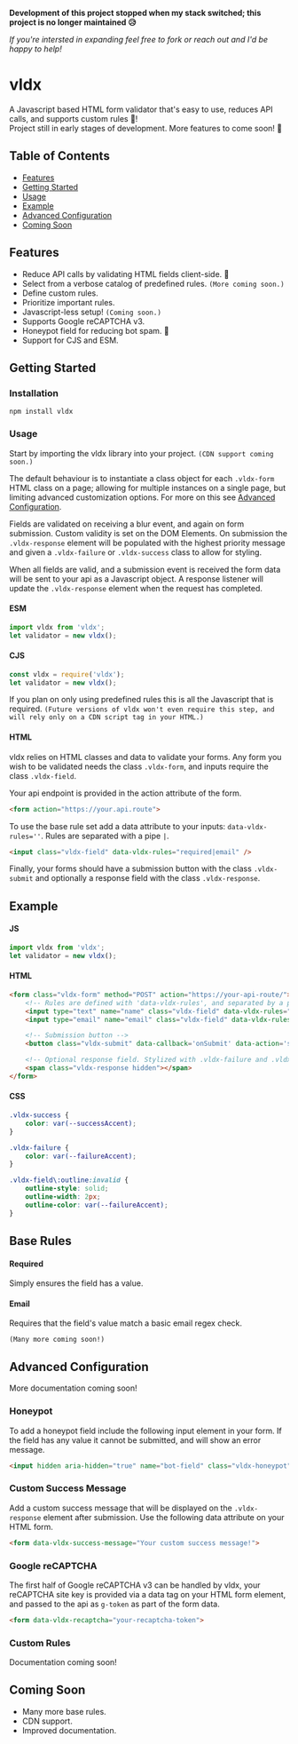 **Development of this project stopped when my stack switched; this project is no longer maintained 😥** <br>

*If you're intersted in expanding feel free to fork or reach out and I'd be happy to help!*

# vldx

A Javascript based HTML form validator that's easy to use, reduces API calls, and supports custom rules 📑!<br>
Project still in early stages of development. More features to come soon! 🚀

## Table of Contents
- [Features](#features)
- [Getting Started](#getting-started)
- [Usage](#usage)
- [Example](#example)
- [Advanced Configuration](#advanced-configuration)
- [Coming Soon](#coming-soon)

## Features
- Reduce API calls by validating HTML fields client-side. 🥳
- Select from a verbose catalog of predefined rules. `(More coming soon.)`
- Define custom rules.
- Prioritize important rules.
- Javascript-less setup! `(Coming soon.)`
- Supports Google reCAPTCHA v3. 
- Honeypot field for reducing bot spam. 🤖
- Support for CJS and ESM.

## Getting Started
### Installation
```shell
npm install vldx
```
### Usage
Start by importing the vldx library into your project. `(CDN support coming soon.)`

The default behaviour is to instantiate a class object for each `.vldx-form` HTML class on a page; allowing for multiple instances on a single page, but limiting advanced customization options. For more on this see [Advanced Configuration](#advanced-configuration).

Fields are validated on receiving a blur event, and again on form submission. Custom validity is set on the DOM Elements. On submission the `.vldx-response` element will be populated with the highest priority message and given a `.vldx-failure` or `.vldx-success` class to allow for styling.

When all fields are valid, and a submission event is received the form data will be sent to your api as a Javascript object. A response listener will update the `.vldx-response` element when the request has completed.
#### ESM
```js
import vldx from 'vldx';
let validator = new vldx();
```
#### CJS
```js
const vldx = require('vldx');
let validator = new vldx();
```

If you plan on only using predefined rules this is all the Javascript that is required. `(Future versions of vldx won't even require this step, and will rely only on a CDN script tag in your HTML.)`

#### HTML
vldx relies on HTML classes and data to validate your forms. Any form you wish to be validated needs the class `.vldx-form`, and inputs require the class `.vldx-field`.

Your api endpoint is provided in the action attribute of the form.
```HTML
<form action="https://your.api.route">
```

To use the base rule set add a data attribute to your inputs: `data-vldx-rules=''`.
Rules are separated with a pipe `|`.
```HTML
<input class="vldx-field" data-vldx-rules="required|email" />
```

Finally, your forms should have a submission button with the class `.vldx-submit` and optionally a response field with the class `.vldx-response`.

## Example
#### JS
```js
import vldx from 'vldx';
let validator = new vldx();
```
#### HTML
```HTML
<form class="vldx-form" method="POST" action="https://your-api-route/">
	<!-- Rules are defined with 'data-vldx-rules', and separated by a pipe, on any field with the class 'vldx-field'  -->
	<input type="text" name="name" class="vldx-field" data-vldx-rules="required" />
	<input type="email" name="email" class="vldx-field" data-vldx-rules="email|required" />

	<!-- Submission button -->
	<button class="vldx-submit" data-callback='onSubmit' data-action='submit'></button>

	<!-- Optional response field. Stylized with .vldx-failure and .vldx-success classes -->
	<span class="vldx-response hidden"></span>
</form>
```
#### CSS
```CSS
.vldx-success {
	color: var(--successAccent);
}

.vldx-failure {
	color: var(--failureAccent);
}

.vldx-field\:outline:invalid {
	outline-style: solid;
	outline-width: 2px;
	outline-color: var(--failureAccent);
}
```
## Base Rules
#### Required
Simply ensures the field has a value.
#### Email
Requires that the field's value match a basic email regex check.

`(Many more coming soon!)`

## Advanced Configuration
More documentation coming soon!

### Honeypot
To add a honeypot field include the following input element in your form. If the field has any value it cannot be submitted, and will show an error message.

```HTML
<input hidden aria-hidden="true" name="bot-field" class="vldx-honeypot"/>
```

### Custom Success Message
Add a custom success message that will be displayed on the `.vldx-response` element after submission. Use the following data attribute on your HTML form.
```HTML
<form data-vldx-success-message="Your custom success message!">
```

### Google reCAPTCHA
The first half of Google reCAPTCHA v3 can be handled by vldx, your reCAPTCHA site key is provided via a data tag on your HTML form element, and passed to the api as `g-token` as part of the form data.
```HTML
<form data-vldx-recaptcha="your-recaptcha-token">
```

### Custom Rules
Documentation coming soon!

## Coming Soon
- Many more base rules.
- CDN support.
- Improved documentation.
